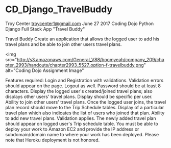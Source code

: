# CD_Django_TravelBuddy
Troy Center troycenter1@gmail.com   June 27 2017
Coding Dojo Python Django Full Stack App "Travel Buddy"

Travel Buddy
Create an application that allows the logged user to add his travel plans and be able to join other users travel plans. 

<img src="http://s3.amazonaws.com/General_V88/boomyeah/company_209/chapter_2993/handouts/chapter2993_5527_option-f-travelbuddy.png" alt="Coding Dojo Assignment Image"

Features required:
Login and Registration with validations. Validation errors should appear on the page. Logout as well. Password should be at least 8 characters.
Display the logged user's created/joined travel plans; also displays other users' travel plans. Display should be specific per user.
Ability to join other users' travel plans. Once the logged user joins, the travel plan record should move to the Trip Schedule tables.
Display of a particular travel plan which also indicates the list of users who joined that plan.
Ability to add new travel plans. Validation applies. The newly added travel plan should appear on logged user's Trip schedule table.
You must be able to deploy your work to Amazon EC2 and provide the IP address or subdomain/domain name to where your work has been deployed. Please note that Heroku deployment is not honored.